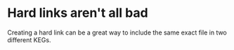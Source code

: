 # Hard links aren't all bad

Creating a hard link can be a great way to include the same exact file in two different KEGs.
